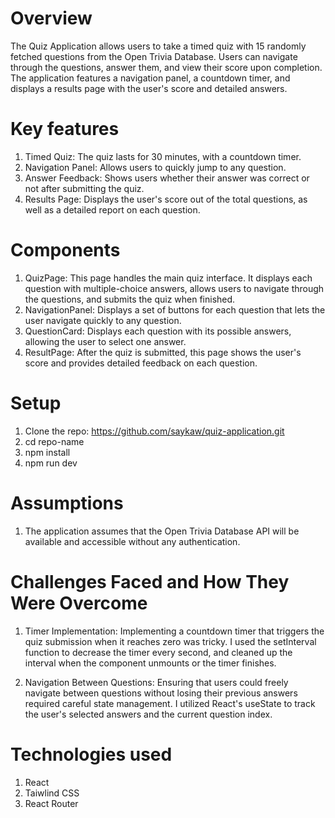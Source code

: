 # Overview
The Quiz Application allows users to take a timed quiz with 15 randomly fetched questions from the Open Trivia Database. Users can navigate through the questions, answer them, and view their score upon completion. The application features a navigation panel, a countdown timer, and displays a results page with the user's score and detailed answers.

# Key features 
1. Timed Quiz: The quiz lasts for 30 minutes, with a countdown timer.
2. Navigation Panel: Allows users to quickly jump to any question.
3. Answer Feedback: Shows users whether their answer was correct or not after submitting the quiz.
4. Results Page: Displays the user's score out of the total questions, as well as a detailed report on each question.

# Components
1. QuizPage: This page handles the main quiz interface. It displays each question with multiple-choice answers, allows users to navigate through the questions, and submits the quiz when finished.
2. NavigationPanel: Displays a set of buttons for each question that lets the user navigate quickly to any question.
3. QuestionCard: Displays each question with its possible answers, allowing the user to select one answer.
4. ResultPage: After the quiz is submitted, this page shows the user's score and provides detailed feedback on each question.

# Setup 
1. Clone the repo: https://github.com/saykaw/quiz-application.git
2. cd repo-name
3. npm install
4. npm run dev

# Assumptions
1. The application assumes that the Open Trivia Database API will be available and accessible without any authentication.

# Challenges Faced and How They Were Overcome
1. Timer Implementation: Implementing a countdown timer that triggers the quiz submission when it reaches zero was tricky. I used the setInterval function to decrease the timer every second, and cleaned up the interval when the component unmounts or the timer finishes.

2. Navigation Between Questions: Ensuring that users could freely navigate between questions without losing their previous answers required careful state management. I utilized React's useState to track the user's selected answers and the current question index.

# Technologies used
1. React
2. Taiwlind CSS
3. React Router



